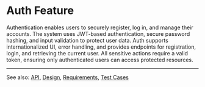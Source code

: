 # Auth Feature

Authentication enables users to securely register, log in, and manage their accounts. The system uses JWT-based authentication, secure password hashing, and input validation to protect user data. Auth supports internationalized UI, error handling, and provides endpoints for registration, login, and retrieving the current user. All sensitive actions require a valid token, ensuring only authenticated users can access protected resources.

---

See also: [API](api.md), [Design](design.md), [Requirements](requirements.md), [Test Cases](test.md)
